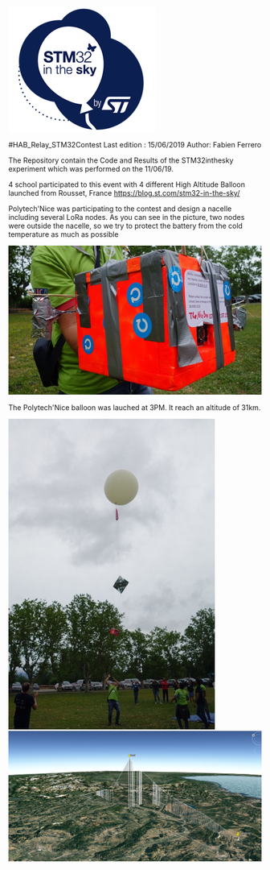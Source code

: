 <img src="https://github.com/FabienFerrero/HAB_Relay_STM32Contest/blob/master/pictures/STM32-in-the-sky.png">


#HAB_Relay_STM32Contest
Last edition : 15/06/2019
Author: Fabien Ferrero

The Repository contain the Code and Results of the STM32inthesky experiment which was performed on the 11/06/19.

4 school participated to this event with 4 different High Altitude Balloon launched from Rousset, France
https://blog.st.com/stm32-in-the-sky/

Polytech'Nice was participating to the contest and design a nacelle including several LoRa nodes.
As you can see in the picture, two nodes were outside the nacelle, so we try to protect the battery from the cold temperature as much as possible

<img src="https://github.com/FabienFerrero/HAB_Relay_STM32Contest/blob/master/pictures/Nacelle.png">

The Polytech'Nice balloon was lauched at 3PM. It reach an altitude of 31km.


<img src="https://github.com/FabienFerrero/HAB_Relay_STM32Contest/blob/master/pictures/launch.jpg">

<img src="https://github.com/FabienFerrero/HAB_Relay_STM32Contest/blob/master/pictures/vue_ballon2.png">



